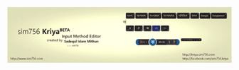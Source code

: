 ![sim756 Kriya](https://raw.githubusercontent.com/sim756/sim756/main/sim756_kriya.jpg)

<!---

## sim756
dream(); learn(); create(); excite(); //,,....sim756;


- 👋 Hi, I’m @sim756
- 👀 I’m interested in ...
- 🌱 I’m currently learning ...
- 💞️ I’m looking to collaborate on ...
- 📫 How to reach me ...
--->

<!---
sim756/sim756 is a ✨ special ✨ repository because its `README.md` (this file) appears on your GitHub profile.
You can click the Preview link to take a look at your changes.
--->
